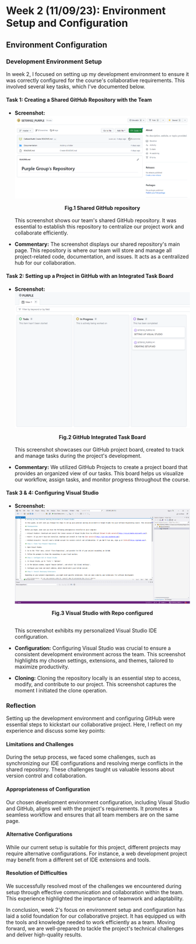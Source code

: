 # Week 2 (11/09/23): Environment Setup and Configuration

## Environment Configuration

### Development Environment Setup

In week 2, I focused on setting up my development environment to ensure it was correctly configured for the course's collaborative requirements. This involved several key tasks, which I've documented below.

#### Task 1: Creating a Shared GitHub Repository with the Team

- **Screenshot:** ![Screenshot 1](./images/TeamGithubRepo.png)
  <figcaption align = "center"><b>Fig.1 Shared GitHub repository</b></figcaption>
  
  <br>
  This screenshot shows our team's shared GitHub repository. It was essential to establish this repository to centralize our project work and collaborate efficiently.

- **Commentary:** The screenshot displays our shared repository's main page. This repository is where our team will store and manage all project-related code, documentation, and issues. It acts as a centralized hub for our collaboration.

#### Task 2: Setting up a Project in GitHub with an Integrated Task Board

- **Screenshot:** ![Screenshot 2](./images/TeamTaskBoard.png)
  <figcaption align = "center"><b>Fig.2 GitHub Integrated Task Board</b></figcaption>
  
  <br>
  This screenshot showcases our GitHub project board, created to track and manage tasks during the project's development.

- **Commentary:** We utilized GitHub Projects to create a project board that provides an organized view of our tasks. This board helps us visualize our workflow, assign tasks, and monitor progress throughout the course.

#### Task 3 & 4: Configuring Visual Studio

- **Screenshot:** ![Screenshot 3](./images/VisualStudio.png)
  <figcaption align = "center"><b>Fig.3 Visual Studio with Repo configured</b></figcaption>
  
  <br>
  
  This screenshot exhibits my personalized Visual Studio IDE configuration.

- **Configuration:** Configuring Visual Studio was crucial to ensure a consistent development environment across the team. This screenshot highlights my chosen settings, extensions, and themes, tailored to maximize productivity.

- **Cloning:** Cloning the repository locally is an essential step to access, modify, and contribute to our project. This screenshot captures the moment I initiated the clone operation.

### Reflection

Setting up the development environment and configuring GitHub were essential steps to kickstart our collaborative project. Here, I reflect on my experience and discuss some key points:

#### Limitations and Challenges

During the setup process, we faced some challenges, such as synchronizing our IDE configurations and resolving merge conflicts in the shared repository. These challenges taught us valuable lessons about version control and collaboration.

#### Appropriateness of Configuration

Our chosen development environment configuration, including Visual Studio and GitHub, aligns well with the project's requirements. It promotes a seamless workflow and ensures that all team members are on the same page.

#### Alternative Configurations

While our current setup is suitable for this project, different projects may require alternative configurations. For instance, a web development project may benefit from a different set of IDE extensions and tools.

#### Resolution of Difficulties

We successfully resolved most of the challenges we encountered during setup through effective communication and collaboration within the team. This experience highlighted the importance of teamwork and adaptability.

In conclusion, week 2's focus on environment setup and configuration has laid a solid foundation for our collaborative project. It has equipped us with the tools and knowledge needed to work efficiently as a team. Moving forward, we are well-prepared to tackle the project's technical challenges and deliver high-quality results.
